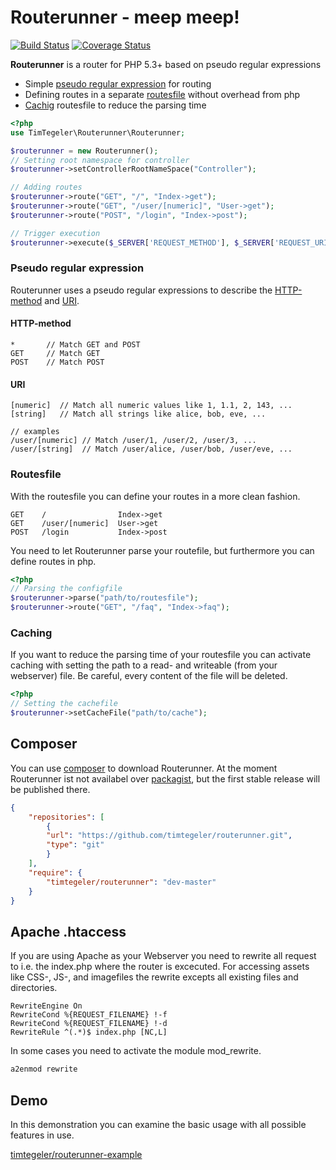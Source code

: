 # Routerunner - meep meep!

[![Build Status](https://travis-ci.org/timtegeler/routerunner.svg?branch=master)](https://travis-ci.org/timtegeler/routerunner)
[![Coverage Status](https://coveralls.io/repos/timtegeler/routerunner/badge.svg?branch=master&service=github)](https://coveralls.io/github/timtegeler/routerunner?branch=master)

**Routerunner** is a router for PHP 5.3+ based on pseudo regular expressions

* Simple [pseudo regular expression](#pseudo-regular-expression) for routing 
* Defining routes in a separate [routesfile](#routesfile) without overhead from php
* [Cachig](#caching) routesfile to reduce the parsing time 

```php
<?php
use TimTegeler\Routerunner\Routerunner;

$routerunner = new Routerunner();
// Setting root namespace for controller
$routerunner->setControllerRootNameSpace("Controller");

// Adding routes
$routerunner->route("GET", "/", "Index->get");
$routerunner->route("GET", "/user/[numeric]", "User->get");
$routerunner->route("POST", "/login", "Index->post");

// Trigger execution 
$routerunner->execute($_SERVER['REQUEST_METHOD'], $_SERVER['REQUEST_URI']);
```

### Pseudo regular expression

Routerunner uses a pseudo regular expressions to describe the [HTTP-method](https://en.wikipedia.org/wiki/Hypertext_Transfer_Protocol) and [URI](https://en.wikipedia.org/wiki/Uniform_Resource_Identifier). 

#### HTTP-method
```
*       // Match GET and POST  
GET     // Match GET
POST    // Match POST
```

#### URI
```
[numeric]  // Match all numeric values like 1, 1.1, 2, 143, ... 
[string]   // Match all strings like alice, bob, eve, ...

// examples
/user/[numeric] // Match /user/1, /user/2, /user/3, ...
/user/[string]  // Match /user/alice, /user/bob, /user/eve, ...
```


### Routesfile

With the routesfile you can define your routes in a more clean fashion.

```
GET    /                Index->get
GET    /user/[numeric]  User->get
POST   /login           Index->post
```

You need to let Routerunner parse your routefile, but furthermore you can define routes in php.

```php
<?php
// Parsing the configfile
$routerunner->parse("path/to/routesfile");
$routerunner->route("GET", "/faq", "Index->faq");
```

### Caching

If you want to reduce the parsing time of your routesfile you can activate caching with setting the path to
a read- and writeable (from your webserver) file. Be careful, every content of the file will be deleted.

```php
<?php
// Setting the cachefile
$routerunner->setCacheFile("path/to/cache");
```

## Composer

You can use [composer](https://getcomposer.org/) to download Routerunner. At the moment Routerunner ist not availabel 
over [packagist](https://packagist.org/), but the first stable release will be published there. 

```json
{
    "repositories": [
        {
        "url": "https://github.com/timtegeler/routerunner.git",
        "type": "git"
        }
    ],
    "require": {
        "timtegeler/routerunner": "dev-master"
    }
}
```

## Apache .htaccess

If you are using Apache as your Webserver you need to rewrite all request to i.e. the index.php where 
the router is excecuted. For accessing assets like CSS-, JS-, and imagefiles the rewrite excepts all existing files and directories.  

```
RewriteEngine On
RewriteCond %{REQUEST_FILENAME} !-f
RewriteCond %{REQUEST_FILENAME} !-d
RewriteRule ^(.*)$ index.php [NC,L]
```

In some cases you need to activate the module mod_rewrite.

```sh
a2enmod rewrite
```

## Demo

In this demonstration you can examine the basic usage with all possible features in use.

[timtegeler/routerunner-example](https://github.com/timtegeler/routerunner-example)